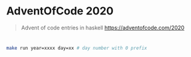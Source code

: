# AdventOfCode 2020

> Advent of code entries in haskell
> https://adventofcode.com/2020

#

```bash
make run year=xxxx day=xx # day number with 0 prefix
```
